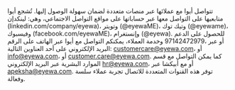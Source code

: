 تتواصل أيوا مع عملائها عبر منصات متعددة لضمان سهولة الوصول إليها.  تُشجع أيوا متابعيها على التواصل معها عبر حساباتها على مواقع التواصل الاجتماعي، وهي: لينكدإن (linkedin.com/company/eyewa)، وتويتر (@eyewaME)، وتيك توك (@eyewame)، وفيسبوك (facebook.com/eyewaME)، وإنستغرام (@eyewa).  للحصول على الدعم وخدمة العملاء، يمكنكم التواصل مع أيوا عبر الهاتف على الرقم ‎97142472979، أو عبر البريد الإلكتروني على أحد العناوين التالية: customercare@eyewa.com، أو info@eyewa.com، أو customer.care@eyewa.com. كما يمكن التواصل مع قسم الموارد البشرية عبر البريد الإلكتروني hr@eyewa.com، أو مع  أبيكشا  عبر apeksha@eyewa.com.  توفر هذه القنوات المتعددة للاتصال  تجربة عملاء سلسة وفعالة.

